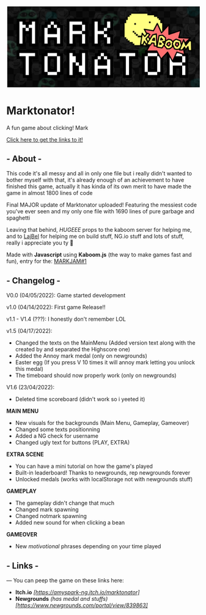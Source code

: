 <img style = "border: white solid 2px" src = "./sprites/ITCH.IO/MARKTONATOR BANNER.png">

# Marktonator!
A fun game about clicking! Mark

[Click here to get the links to it!](#links)

## - About -
This code it's all messy and all in only one file but i really didn't wanted to bother myself with that, it's already enough of an achievement to have finished this game, actually it has kinda of its own merit to have made the game in almost 1800 lines of code

Final MAJOR update of Marktonator uploaded! Featuring the messiest code you've ever seen and my only one file with 1690 lines of pure garbage and spaghetti

Leaving that behind, _HUGEEE_ props to the kaboom server for helping me, and to [LajBel](lajbel.land) for helping me on build stuff, NG.io stuff and lots of stuff, really i appreciate you ty :pray:

Made with **Javascript** using **Kaboom.js** (the way to make games fast and fun), entry for the: [MARKJAM#1](markjam.repl.co) 

## - Changelog -
V0.0 (04/05/2022): Game started development

v1.0 (04/14/2022): First game Release!!

v1.1 - V1.4 (???): I honestly don't remember LOL

v1.5 (04/17/2022):
- Changed the texts on the MainMenu (Added version text along with the created by and separated the Highscore one)
- Added the Annoy mark medal (only on newgrounds)
- Easter egg (If you press V 10 times it will annoy mark letting you unlock this medal)
- The timeboard should now properly work (only on newgrounds)

V1.6 (23/04/2022):
- Deleted time scoreboard (didn't work so i yeeted it)

**MAIN MENU**
- New visuals for the backgrounds (Main Menu, Gameplay, Gameover)
- Changed some texts positionning
- Added a NG check for username
- Changed ugly text for buttons (PLAY, EXTRA)

**EXTRA SCENE**
- You can have a mini tutorial on how the game's played
- Built-in leaderboard! Thanks to newgrounds, rep newgrounds forever
- Unlocked medals (works with localStorage not with newgrounds stuff)

**GAMEPLAY**
- The gameplay didn't change that much
- Changed mark spawning
- Changed notmark spawning
- Added new sound for when clicking a bean

**GAMEOVER**
- New _motivotional_ phrases depending on your time played

## - Links -

— You can peep the game on these links here:
- **Itch.io** _[https://amyspark-ng.itch.io/marktonator]_
- **Newgrounds** _(has medal and stuffs) [https://www.newgrounds.com/portal/view/839863]_

